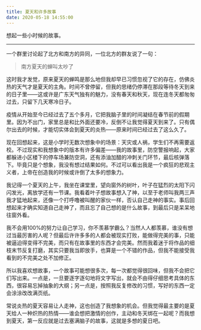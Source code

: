 ```yaml
---
title: 夏天和许多故事
date: 2020-05-18 14:55:00
---
```

想起一些小时候的故事。
<!--more-->
---

一个群里讨论起了北方和南方的异同，一位北方的群友说了一句：
> 南方夏天的蝉叫太吵了

这时我才发觉，原来夏天的蝉鸣是那么地但我却早已习惯忽视了它的存在，仿佛炎热的天气才是夏天的主角。时间不曾停留，但我的思绪仍停滞在那段等待冬天到来的日子里——这或许是广东天气独有的魅力，没有春天和秋天，现在连冬天都匆匆过去，只留下几天寒冷日子。

疫情从开始至今已经过去了五个多月，它把我脑子里的时间凝结在春节前的假期里。因为不出门，家里总是和比外面还要冷，反倒不让我觉得夏天到来了。只有偶尔出去的时候，才能切实体会到夏天的炎热——原来时间已经过去了这么久了。

现在回想起来，这是小学时无数次想象中的场景：天灾或人祸，学生们不再需要返校。不过现实和我想象中的版本有许多偏差——我的故事里，防空警报响起，大家都躲进小区楼下的停车场兼防空洞，还有添油加醋的冲刺关门环节，最后核弹落下。毕竟只是个想象，我没有想过结果如何。不过可以看出我是一个疯狂的悲观主义者，上帝在创造我的时候或许倒了太多的想象力。

我记得一个夏天的上午，我坐在课堂里，望向窗外的树叶，叶子在猛烈的太阳下闪闪发光，离放学还有一节课。我看着叶子想故事想入了神，以至于老师叫我两三声我才猛地起来，还像一个打呼噜被叫醒的家伙一样，否认自己走神的事实。事后回想起来才确实知道自己走神了，而且忘了自己想的是什么故事，到最后只是呆呆地往窗外看。

我不会用100%的努力让自己学习，你不羡慕学霸么？当然人人都羡慕，谁没有想过当最厉害的人呢？但最后许许多多的人都会被现实打败，能做得完美的事，只能被逼迫得变得不完美，而只有在故事里的东西才会完美。然而我着迷于将作品的细枝末节反复打磨，其实只要我当即放手，也算是一个不错的作品，但我不能接受我看到的不完美之处不加修正。

所以我喜欢想故事，一个故事可能想很多次，每一次都觉得很回味，但我不会把它们写出来。一点是，一旦要逐字逐句地将文字写出，就会不由得仔细思考具体的东西，很容易忘掉抽象的大纲；另一点是，按照我反复修改的习惯，写好的东西一定会涂涂改改满页纸。

常说炎热的夏天容易让人走神，这也创造了我想象的机会。但我觉得最主要的是夏天给人一种炽热的热情——谁会想把激情的创作，主动和冬天绑在一起呢？而我想到夏天，第一反应就是过去塞满脑子的故事，这就是多想的夏日吧。
